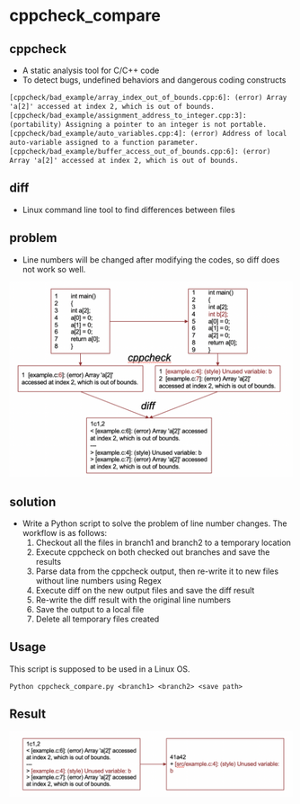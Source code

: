 # cppcheck_compare

## cppcheck
 - A static analysis tool for C/C++ code
 - To detect bugs, undefined behaviors and dangerous coding constructs

```
[cppcheck/bad_example/array_index_out_of_bounds.cpp:6]: (error) Array 'a[2]' accessed at index 2, which is out of bounds.
[cppcheck/bad_example/assignment_address_to_integer.cpp:3]: (portability) Assigning a pointer to an integer is not portable.
[cppcheck/bad_example/auto_variables.cpp:4]: (error) Address of local auto-variable assigned to a function parameter.
[cppcheck/bad_example/buffer_access_out_of_bounds.cpp:6]: (error) Array 'a[2]' accessed at index 2, which is out of bounds.
```

## diff
- Linux command line tool to find differences between files

## problem
- Line numbers will be changed after modifying the codes, so diff does not work so well.

![](https://github.com/Tangjiahui26/cppcheck_compare/blob/master/fig/problem.png)

## solution
- Write a Python script to solve the problem of line number changes. The workflow is as follows:
    1. Checkout all the files in branch1 and branch2 to a temporary location
    2. Execute cppcheck on both checked out branches and save the results
    3. Parse data from the cppcheck output, then re-write it to new files without line numbers using Regex
    4. Execute diff on the new output files and save the diff result
    5. Re-write the diff result with the original line numbers
    6. Save the output to a local file 
    7. Delete all temporary files created
    
## Usage

This script is supposed to be used in a Linux OS.

```
Python cppcheck_compare.py <branch1> <branch2> <save path>
```
    
## Result

![](https://github.com/Tangjiahui26/cppcheck_compare/blob/master/fig/result.png)

